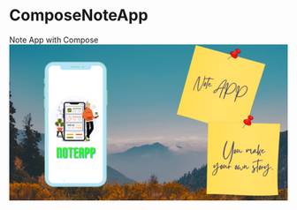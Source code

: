 # ComposeNoteApp
Note App with Compose
 <img src="https://github.com/erkocali1/ComposeNoteApp/blob/master/app/src/main/res/drawable/appnote.png" alt="Resim">
